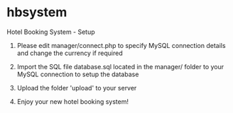 hbsystem
========

Hotel Booking System - Setup

1. Please edit manager/connect.php to specify MySQL connection details and change the currency if required

2. Import the SQL file database.sql located in the manager/ folder to your MySQL connection to setup the database

3. Upload the folder 'upload' to your server

4. Enjoy your new hotel booking system!
